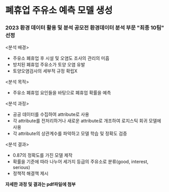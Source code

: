 # 폐휴업 주유소 예측 모델 생성

### 2023 환경 데이터 활용 및 분석 공모전 환경데이터 분석 부문 "최종 10팀" 선정

<분석 배경> 
- 주유소 폐휴업 후 시설 및 오염도 조사의 관리의 미흡
- 방치된 폐휴업 주유소가 토양 오염 유발
- 토양오염검사의 세부적 규정 확립X


<분석 목적>
- 주유소 폐휴업 요인들을 바탕으로 폐휴업 확률을 예측


<분석 과정>
- 공공 데이터를 수집하여 attribute로 사용
- 각 attribute를 전처리하거나 새로운 attribute로 개조하여 로지스틱 회귀 모델에 사용
- 각 attribute의 상관계수를 파악하고 모델 학습 및 정확도 검증


<분석 결과>
- 0.87의 정확도를 가진 모델 제작
- 확률을 기준에 따라 나누어 세가지 등급의 주유소로 분류(good, interest, serious)
- 정책적 해결책 제시


**자세한 과정 및 결과는 pdf파일에 첨부**

